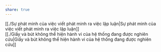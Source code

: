 ```yaml
---  
share: true  
---  
```

[[./Sự phát minh của việc viết phát minh ra việc lập luận|Sự phát minh của việc viết phát minh ra việc lập luận]]   
[[./Giấy và bút không thể hiện hành vi của hệ thống đang được nghiên cứu|Giấy và bút không thể hiện hành vi của hệ thống đang được nghiên cứu]]  
